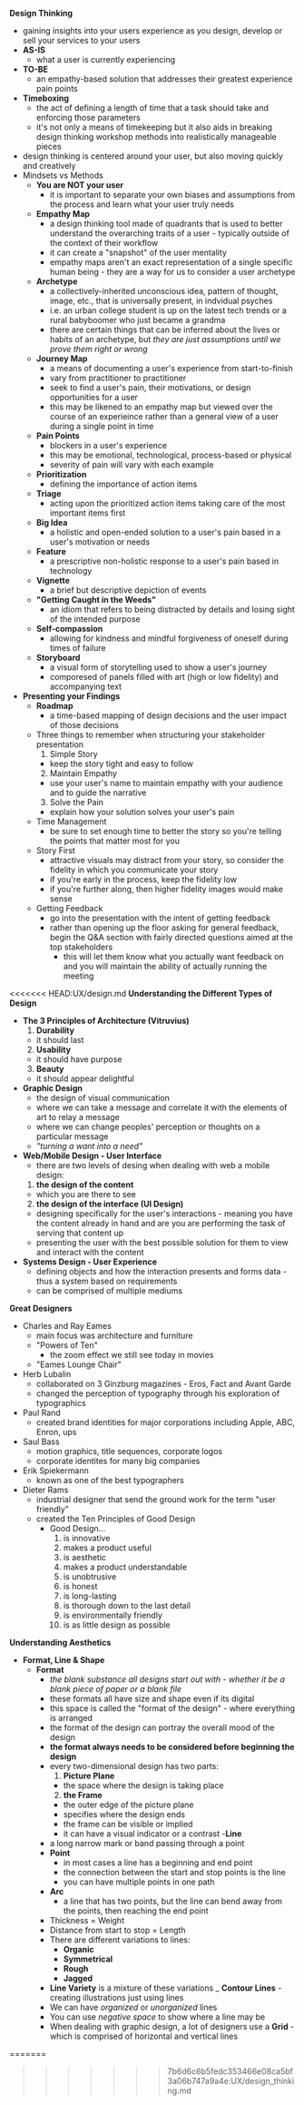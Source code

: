 __Design Thinking__
- gaining insights into your users experience as you design, develop or sell your services to your users
- __AS-IS__
  - what a user is currently experiencing
- __TO-BE__
  - an empathy-based solution that addresses their greatest experience pain points
- __Timeboxing__
  - the act of defining a length of time that a task should take and enforcing those parameters
  - it's not only a means of timekeeping but it also aids in breaking design thinking workshop methods into realistically manageable pieces
- design thinking is centered around your user, but also moving quickly and creatively
- Mindsets vs Methods
  - __You are NOT your user__
    - it is important to separate your own biases and assumptions from the process and learn what your user truly needs
  - __Empathy Map__
    - a design thinking tool made of quadrants that is used to better understand the overarching traits of a user - typically outside of the context of their workflow
    - it can create a "snapshot" of the user mentality
    - empathy maps aren't an exact representation of a single specific human being - they are a way for us to consider a user archetype
  - __Archetype__
    - a collectively-inherited unconscious idea, pattern of thought, image, etc., that is universally present, in indvidual psyches
    - i.e. an urban college student is up on the latest tech trends or a rural babyboomer who just became a grandma
    - there are certain things that can be inferred about the lives or habits of an archetype, but _they are just assumptions until we prove them right or wrong_
  - __Journey Map__
    - a means of documenting a user's experience from start-to-finish
    - vary from practitioner to practitioner
    - seek to find a user's pain, their motivations, or design opportunities for a user
    - this may be likened to an empathy map but viewed over the course of an experieince rather than a general view of a user during a single point in time
  - __Pain Points__
    - blockers in a user's experience
    - this may be emotional, technological, process-based or physical
    - severity of pain will vary with each example
  - __Prioritization__
    - defining the importance of action items
  - __Triage__
    - acting upon the prioritized action items taking care of the most important items first
  - __Big Idea__
    - a holistic and open-ended solution to a user's pain based in a user's motivation or needs
  - __Feature__
    - a prescriptive non-holistic response to a user's pain based in technology
  - __Vignette__
    - a brief but descriptive depiction of events
  - __"Getting Caught in the Weeds"__
    - an idiom that refers to being distracted by details and losing sight of the intended purpose
  - __Self-compassion__
    - allowing for kindness and mindful forgiveness of oneself during times of failure
  - __Storyboard__
    - a visual form of storytelling used to show a user's journey
    - comporesed of panels filled with art (high or low fidelity) and accompanying text
- __Presenting your Findings__
  - __Roadmap__
    - a time-based mapping of design decisions and the user impact of those decisions
  - Three things to remember when structuring your stakeholder presentation
    1. Simple Story
      - keep the story tight and easy to follow
    2. Maintain Empathy
      - use your user's name to maintain empathy with your audience and to guide the narrative
    3. Solve the Pain
      - explain how your solution solves your user's pain
  - Time Management
    - be sure to set enough time to better the story so you're telling the points that matter most for you
  - Story First
    - attractive visuals may distract from your story, so consider the fidelity in which you communicate your story
    - if you're early in the process, keep the fidelity low 
    - if you're further along, then higher fidelity images would make sense
  - Getting Feedback
    - go into the presentation with the intent of getting feedback
    - rather than opening up the floor asking for general feedback, begin the Q&A section with fairly directed questions aimed at the top stakeholders
      - this will let them know what you actually want feedback on and you will maintain the ability of actually running the meeting
    
<<<<<<< HEAD:UX/design.md
__Understanding the Different Types of Design__
- __The 3 Principles of Architecture (Vitruvius)__
  1. __Durability__
    - it should last
  2. __Usability__
    - it should have purpose
  3. __Beauty__
    - it should appear delightful
- __Graphic Design__
  - the design of visual communication
  - where we can take a message and correlate it with the elements of art to relay a message
  - where we can change peoples' perception or thoughts on a particular message
  - _"turning a want into a need"_
- __Web/Mobile Design - User Interface__
  - there are two levels of desing when dealing with web a mobile design:
  1. __the design of the content__
    - which you are there to see
  2. __the design of the interface (UI Design)__
    - designing specifically for the user's interactions - meaning you have the content already in hand and are you are performing the task of serving that content up
    - presenting the user with the best possible solution for them to view and interact with the content
- __Systems Design - User Experience__
  - defining objects and how the interaction presents and forms data - thus a system based on requirements
  - can be comprised of multiple mediums

__Great Designers__
  - Charles and Ray Eames
    - main focus was architecture and furniture
    - "Powers of Ten"
      - the zoom effect we still see today in movies
    - "Eames Lounge Chair"
  - Herb Lubalin
    - collaborated on 3 Ginzburg magazines - Eros, Fact and Avant Garde
    - changed the perception of typography through his exploration of typographics
  - Paul Rand
    - created brand identities for major corporations including Apple, ABC, Enron, ups
  - Saul Bass
    - motion graphics, title sequences, corporate logos
    - corporate identites for many big companies
  - Erik Spiekermann
    - known as one of the best typographers
  - Dieter Rams
    - industrial designer that send the ground work for the term "user friendly"
    - created the Ten Principles of Good Design
      - Good Design...
        1. is innovative
        2. makes a product useful
        3. is aesthetic
        4. makes a product understandable
        5. is unobtrusive
        6. is honest
        7. is long-lasting
        8. is thorough down to the last detail
        9. is environmentally friendly
        10. is as little design as possible
        
__Understanding Aesthetics__
- __Format, Line & Shape__
  - __Format__
    - _the blank substance all designs start out with - whether it be a blank piece of paper or a blank file_
    - these formats all have size and shape even if its digital
    - this space is called the "format of the design" - where everything is arranged
    - the format of the design can portray the overall mood of the design
    - __the format always needs to be considered before beginning the design__
    - every two-dimensional design has two parts:
      1. __Picture Plane__
        - the space where the design is taking place
      2. __the Frame__
        - the outer edge of the picture plane
        - specifies where the design ends
        - the frame can be visible or implied
        - it can have a visual indicator or a contrast
  -__Line__
    - a long narrow mark or band passing through a point
    - __Point__
      - in most cases a line has a beginning and end point
      - the connection between the start and stop points is the line
      - you can have multiple points in one path
    - __Arc__
      - a line that has two points, but the line can bend away from the points, then reaching the end point
    - Thickness = Weight
    - Distance from start to stop = Length
    - There are different variations to lines:
      - __Organic__
      - __Symmetrical__
      - __Rough__
      - __Jagged__
    - __Line Variety__ is a mixture of these variations
    _ __Contour Lines__ - creating illustrations just using lines
    - We can have _organized_ or _unorganized_ lines
    - You can use _negative space_ to show where a line may be
    - When dealing with graphic design, a lot of designers use a __Grid__ - which is comprised of horizontal and vertical lines

=======
>>>>>>> 7b6d6c6b5fedc353466e08ca5bf3a06b747a9a4e:UX/design_thinking.md
